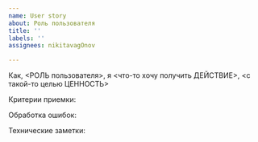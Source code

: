 ```yaml
---
name: User story
about: Роль пользователя
title: ''
labels: ''
assignees: nikitavagOnov

---
```


Как, <РОЛЬ пользователя>, я <что-то хочу получить ДЕЙСТВИЕ>, <с такой-то целью ЦЕННОСТЬ>

Критерии приемки:

Обработка ошибок:

Технические заметки:
